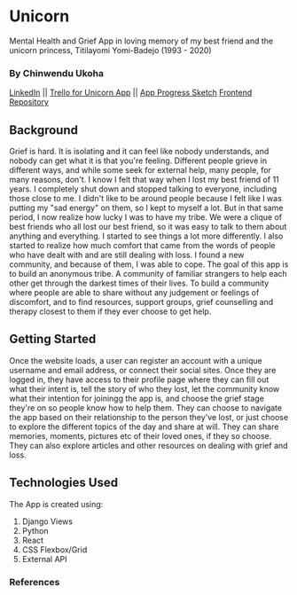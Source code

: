 # Unicorn

Mental Health and Grief App in loving memory of my best friend and the unicorn princess, Titilayomi Yomi-Badejo (1993 - 2020)

### By Chinwendu Ukoha

[LinkedIn](https://www.linkein.com/in/chinwenduukoha) ||
[Trello for Unicorn App](https://trello.com/b/YC2BTMyZ/unicorn) ||
[App Progress Sketch](https://lucid.app/lucidchart/4cc1025f-d7c4-482a-812c-4ffb9327f513/edit?beaconFlowId=A42B5C7727D38826&invitationId=inv_861e611d-3059-4a37-bf3f-b9884c12ed8b&page=0_0#)
[Frontend Repository](https://github.com/cchinw/unicorn-frontend)

## Background

Grief is hard. It is isolating and it can feel like nobody understands, and nobody can get what it is that you're feeling. Different people grieve in different ways, and while some seek for external help, many people, for many reasons, don't.
I know I felt that way when I lost my best friend of 11 years. I completely shut down and stopped talking to everyone, including those close to me. I didn't like to be around people because I felt like I was putting my "sad energy" on them, so I kept to myself a lot.
But in that same period, I now realize how lucky I was to have my tribe. We were a clique of best friends who all lost our best friend, so it was easy to talk to them about anything and everything. I started to see things a lot more differently. I also started to realize how much comfort that came from the words of people who have dealt with and are still dealing with loss. I found a new community, and because of them, I was able to cope.
The goal of this app is to build an anonymous tribe. A community of familiar strangers to help each other get through the darkest times of their lives. To build a community where people are able to share without any judgement or feelings of discomfort, and to find resources, support groups, grief counselling and therapy closest to them if they ever choose to get help.

## Getting Started

Once the website loads, a user can register an account with a unique username and email address, or connect their social sites.
Once they are logged in, they have access to their profile page where they can fill out what their intent is, tell the story of who they lost, let the community know what their intention for joiningg the app is, and choose the grief stage they're on so people know how to help them.
They can choose to navigate the app based on their relationship to the person they've lost, or just choose to explore the different topics of the day and share at will. They can share memories, moments, pictures etc of their loved ones, if they so choose. They can also explore articles and other resources on dealing with grief and loss.

## Technologies Used

The App is created using:

1. Django Views
2. Python
3. React
4. CSS Flexbox/Grid
5. External API

### References
